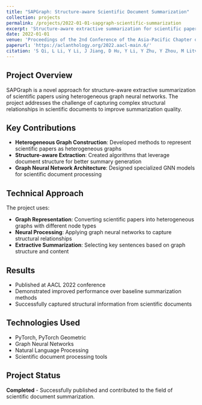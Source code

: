 ```yaml
---
title: "SAPGraph: Structure-aware Scientific Document Summarization"
collection: projects
permalink: /projects/2022-01-01-sapgraph-scientific-summarization
excerpt: 'Structure-aware extractive summarization for scientific papers using heterogeneous graph neural networks'
date: 2022-01-01
venue: 'Proceedings of the 2nd Conference of the Asia-Pacific Chapter of the Association for Computational Linguistics'
paperurl: 'https://aclanthology.org/2022.aacl-main.6/'
citation: 'S Qi, L Li, Y Li, J Jiang, D Hu, Y Li, Y Zhu, Y Zhou, M Litvak, N Vanetik. (2022). &quot;SAPGraph: Structure-aware extractive summarization for scientific papers with heterogeneous graph.&quot; <i>Proceedings of the 2nd Conference of the Asia-Pacific Chapter of the Association for Computational Linguistics</i>.'
---
```


## Project Overview

SAPGraph is a novel approach for structure-aware extractive summarization of scientific papers using heterogeneous graph neural networks. The project addresses the challenge of capturing complex structural relationships in scientific documents to improve summarization quality.

## Key Contributions

- **Heterogeneous Graph Construction**: Developed methods to represent scientific papers as heterogeneous graphs
- **Structure-aware Extraction**: Created algorithms that leverage document structure for better summary generation
- **Graph Neural Network Architecture**: Designed specialized GNN models for scientific document processing

## Technical Approach

The project uses:
- **Graph Representation**: Converting scientific papers into heterogeneous graphs with different node types
- **Neural Processing**: Applying graph neural networks to capture structural relationships
- **Extractive Summarization**: Selecting key sentences based on graph structure and content

## Results

- Published at AACL 2022 conference
- Demonstrated improved performance over baseline summarization methods
- Successfully captured structural information from scientific documents

## Technologies Used

- PyTorch, PyTorch Geometric
- Graph Neural Networks
- Natural Language Processing
- Scientific document processing tools

## Project Status

**Completed** - Successfully published and contributed to the field of scientific document summarization. 